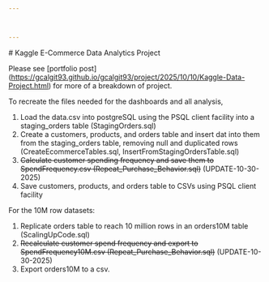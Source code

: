 ```yaml
---



---
```




\# Kaggle E-Commerce Data Analytics Project



Please see \[portfolio post](https://gcalgit93.github.io/gcalgit93/project/2025/10/10/Kaggle-Data-Project.html) for more of a breakdown of project. 



To recreate the files needed for the dashboards and all analysis,

1. Load the data.csv into postgreSQL using the PSQL client facility into a staging\_orders table (StagingOrders.sql)
2. Create a customers, products, and orders table and insert dat into them from the staging\_orders table, removing null and duplicated rows (CreateEcommerceTables.sql, InsertFromStagingOrdersTable.sql)
3. ~~Calculate customer spending frequency and save them to SpendFrequency.csv (Repeat\_Purchase\_Behavior.sql)~~ (UPDATE-10-30-2025)
4. Save customers, products, and orders table to CSVs using PSQL client facility



For the 10M row datasets:

1. Replicate orders table to reach 10 million rows in an orders10M table (ScalingUpCode.sql)
2. ~~Recalculate customer spend frequency and export to SpendFrequency10M.csv (Repeat\_Purchase\_Behavior.sql)~~ (UPDATE-10-30-2025) 
3. Export orders10M to a csv.
